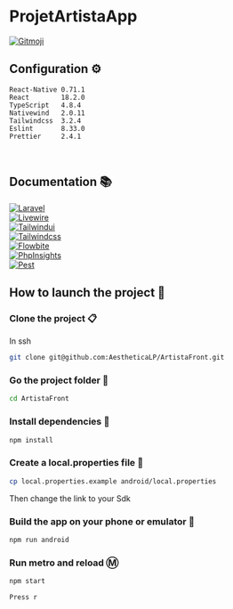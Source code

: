 # ProjetArtistaApp

<a href="https://gitmoji.dev">
  <img src="https://img.shields.io/badge/gitmoji-%20😜%20😍-FFDD67.svg?style=flat-square" alt="Gitmoji">
</a>

## Configuration ⚙️

```
React-Native 0.71.1
React        18.2.0
TypeScript   4.8.4 
Nativewind   2.0.11
Tailwindcss  3.2.4
Eslint       8.33.0
Prettier     2.4.1
 ```
 <br />

## Documentation 📚
<a href="https://laravel.com/docs/9.x">
  <img src="https://img.shields.io/badge/Laravel-FF2D20?style=for-the-badge&logo=laravel&logoColor=white" alt="Laravel">
</a>
<br />
<a href="https://laravel-livewire.com/docs/2.x/quickstart">
  <img src="https://img.shields.io/badge/livewire-4e56a6?style=for-the-badge&logo=livewire&logoColor=white" alt="Livewire">
</a>
<br />
<a href="https://tailwindui.com/documentation">
  <img src="https://img.shields.io/badge/Tailwind_UI-0EA5E9?style=for-the-badge&logo=tailwind-css&logoColor=white" alt="Tailwindui">
</a>
<br />
<a href="https://tailwindcss.com/docs/utility-first">
  <img src="https://img.shields.io/badge/Tailwind_CSS-38B2AC?style=for-the-badge&logo=tailwind-css&logoColor=white" alt="Tailwindcss">
</a>
<br />
<a href="https://flowbite.com/docs/getting-started/introduction">
  <img src="https://img.shields.io/badge/Flowbite-252e42?style=for-the-badge&logo=tailwind-css&logoColor=white" alt="Flowbite">
</a>
<br />
<a href="https://phpinsights.com/get-started.html#within-laravel">
  <img src="https://img.shields.io/badge/PhpInsights-4abf8a?style=for-the-badge&logo=php&logoColor=white" alt="PhpInsights">
</a>
<br />
<a href="https://pestphp.com/docs/installation">
  <img src="https://img.shields.io/badge/PhpPest-f472b6?style=for-the-badge&logo=php&logoColor=white" alt="Pest">
</a>

## How to launch the project 🚀

### Clone the project 📋
In ssh
```bash
git clone git@github.com:AestheticaLP/ArtistaFront.git
```

### Go the project folder 📂
```bash
cd ArtistaFront
```
### Install dependencies 🐡
```sh
npm install
```

### Create a local.properties file :page_facing_up:
```sh
cp local.properties.example android/local.properties
```
Then change the link to your Sdk

### Build the app on your phone or emulator 📱
```sh
npm run android
```

### Run metro and reload Ⓜ️
```sh
npm start
```
```sh
Press r
```
